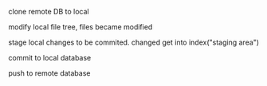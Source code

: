 
clone remote DB to local

modify local file tree, files became modified

stage local changes to be commited. changed get into index("staging area")

commit to local database

push to remote database 
